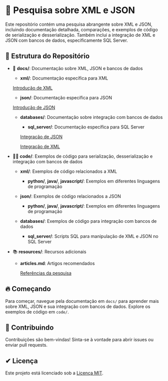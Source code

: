 # 📖 Pesquisa sobre XML e JSON

Este repositório contém uma pesquisa abrangente sobre XML e JSON, incluindo documentação detalhada, comparações, e exemplos de código de serialização e desserialização. Também inclui a integração de XML e JSON com bancos de dados, especificamente SQL Server.

## 📁 Estrutura do Repositório

- 📄 **docs/**: Documentação sobre XML, JSON e bancos de dados
  - **xml/**: Documentação específica para XML

  [Introdução de XML](docs/xml/introdução.md)

  - **json/**: Documentação específica para JSON

  [Introdução de JSON](docs/json/introdução.md)

  - **databases/**: Documentação sobre integração com bancos de dados

    - **sql_server/**: Documentação específica para SQL Server

    [Integração de JSON](docs/databases/sql_server/json/json_integração.md)
      
    [Integração de XML](docs/databases/sql_server/xml/xml_integração.md)

- 👨‍💻 **code/**: Exemplos de código para serialização, desserialização e integração com bancos de dados
  - **xml/**: Exemplos de código relacionados a XML

    - **python/**, **java/**, **javascript/**: Exemplos em diferentes linguagens de programação

  - **json/**: Exemplos de código relacionados a JSON

    - **python/**, **java/**, **javascript/**: Exemplos em diferentes linguagens de programação

  - **databases/**: Exemplos de código para integração com bancos de dados

    - **sql_server/**: Scripts SQL para manipulação de XML e JSON no SQL Server

- 📚 **resources/**: Recursos adicionais
  - **articles.md**: Artigos recomendados

    [Referências da pesquisa](resources/artigos.md)

## 🔥 Começando

Para começar, navegue pela documentação em `docs/` para aprender mais sobre XML, JSON e sua integração com bancos de dados. Explore os exemplos de código em `code/`.

## 🤝 Contribuindo

Contribuições são bem-vindas! Sinta-se à vontade para abrir issues ou enviar pull requests.

## ✔ Licença

Este projeto está licenciado sob a [Licença MIT](LICENSE).
